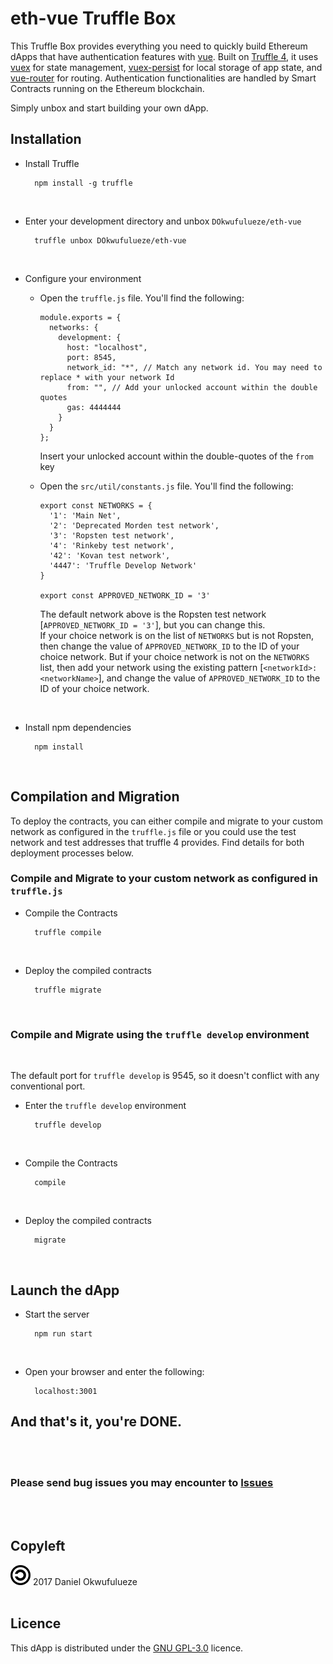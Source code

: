 # eth-vue Truffle Box
This Truffle Box provides everything you need to quickly build Ethereum dApps that have authentication features with [vue](https://github.com/vuejs/vue). Built on [Truffle 4](https://github.com/trufflesuite/truffle/releases), it uses [vuex](https://github.com/vuejs/vuex) for state management, [vuex-persist](https://github.com/championswimmer/vuex-persist) for local storage of app state, and [vue-router](https://github.com/vuejs/vue-router) for routing.
Authentication functionalities are handled by Smart Contracts running on the Ethereum blockchain.

Simply unbox and start building your own dApp.

## Installation
- Install Truffle

        npm install -g truffle
<br>

- Enter your development directory and unbox `DOkwufulueze/eth-vue`

        truffle unbox DOkwufulueze/eth-vue
<br>

- Configure your environment
  - Open the `truffle.js` file. You'll find the following:

        module.exports = {
          networks: {
            development: {
              host: "localhost",
              port: 8545,
              network_id: "*", // Match any network id. You may need to replace * with your network Id
              from: "", // Add your unlocked account within the double quotes
              gas: 4444444
            }
          }
        };
    Insert your unlocked account within the double-quotes of the `from` key

  - Open the `src/util/constants.js` file. You'll find the following:

        export const NETWORKS = {
          '1': 'Main Net',
          '2': 'Deprecated Morden test network',
          '3': 'Ropsten test network',
          '4': 'Rinkeby test network',
          '42': 'Kovan test network',
          '4447': 'Truffle Develop Network'
        }

        export const APPROVED_NETWORK_ID = '3'

    The default network above is the Ropsten test network [`APPROVED_NETWORK_ID = '3'`], but you can change this.<br>
    If your choice network is on the list of `NETWORKS` but is not Ropsten, then change the value of `APPROVED_NETWORK_ID` to the ID of your choice network. But if your choice network is not on the `NETWORKS` list, then add your network using the existing pattern [`<networkId>: <networkName>`], and change the value of `APPROVED_NETWORK_ID` to the ID of your choice network.
<br>

- Install npm dependencies

        npm install
<br>

## Compilation and Migration
To deploy the contracts, you can either compile and migrate to your custom network as configured in the `truffle.js` file or you could use the test network and test addresses that truffle 4 provides. Find details for both deployment processes below.

### Compile and Migrate to your custom network as configured in `truffle.js`

- Compile the Contracts

        truffle compile
<br>

- Deploy the compiled contracts

        truffle migrate
<br>

### Compile and Migrate using the `truffle develop` environment
<br>

The default port for `truffle develop` is 9545, so it doesn't conflict with any conventional port.
- Enter the `truffle develop` environment

        truffle develop
<br>

- Compile the Contracts

        compile
<br>

- Deploy the compiled contracts

        migrate
<br>

## Launch the dApp
- Start the server

        npm run start
<br>

- Open your browser and enter the following:

        localhost:3001

## And that's it, you're DONE.

<br><br>
### Please send bug issues you may encounter to [Issues](https://github.com/DOkwufulueze/eth-vue/issues)
<br><br>
## Copyleft
![Copyleft](/static/images/copyleft.png) 2017 Daniel Okwufulueze
<br><br>
## Licence
This dApp is distributed under the [GNU GPL-3.0](https://github.com/DOkwufulueze/eth-vue/blob/master/LICENCE.md) licence.
